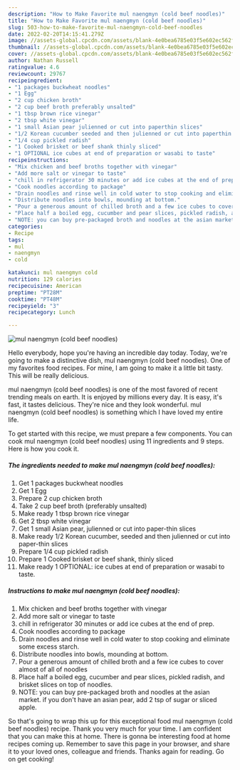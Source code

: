 ```yaml
---
description: "How to Make Favorite mul naengmyn (cold beef noodles)"
title: "How to Make Favorite mul naengmyn (cold beef noodles)"
slug: 503-how-to-make-favorite-mul-naengmyn-cold-beef-noodles
date: 2022-02-20T14:15:41.279Z
image: //assets-global.cpcdn.com/assets/blank-4e0bea6785e03f5e602ec562f230caae08da540cada707380b4fe1bbebba43da.png
thumbnail: //assets-global.cpcdn.com/assets/blank-4e0bea6785e03f5e602ec562f230caae08da540cada707380b4fe1bbebba43da.png
cover: //assets-global.cpcdn.com/assets/blank-4e0bea6785e03f5e602ec562f230caae08da540cada707380b4fe1bbebba43da.png
author: Nathan Russell
ratingvalue: 4.6
reviewcount: 29767
recipeingredient:
- "1 packages buckwheat noodles"
- "1 Egg"
- "2 cup chicken broth"
- "2 cup beef broth preferably unsalted"
- "1 tbsp brown rice vinegar"
- "2 tbsp white vinegar"
- "1 small Asian pear julienned or cut into paperthin slices"
- "1/2 Korean cucumber seeded and then julienned or cut into paperthin slices"
- "1/4 cup pickled radish"
- "1 Cooked brisket or beef shank thinly sliced"
- "1 OPTIONAL ice cubes at end of preparation or wasabi to taste"
recipeinstructions:
- "Mix chicken and beef broths together with vinegar"
- "Add more salt or vinegar to taste"
- "chill in refrigerator 30 minutes or add ice cubes at the end of prep."
- "Cook noodles according to package"
- "Drain noodles and rinse well in cold water to stop cooking and eliminate some excess starch."
- "Distribute noodles into bowls, mounding at bottom."
- "Pour a generous amount of chilled broth and a few ice cubes to cover almost of all of noodles"
- "Place half a boiled egg, cucumber and pear slices, pickled radish, and brisket slices on top of noodles."
- "NOTE: you can buy pre-packaged broth and noodles at the asian market. if you don&#39;t have an asian pear, add 2 tsp of sugar or sliced apple."
categories:
- Recipe
tags:
- mul
- naengmyn
- cold

katakunci: mul naengmyn cold 
nutrition: 129 calories
recipecuisine: American
preptime: "PT28M"
cooktime: "PT48M"
recipeyield: "3"
recipecategory: Lunch

---
```



![mul naengmyn (cold beef noodles)](//assets-global.cpcdn.com/assets/blank-4e0bea6785e03f5e602ec562f230caae08da540cada707380b4fe1bbebba43da.png)

Hello everybody, hope you're having an incredible day today. Today, we're going to make a distinctive dish, mul naengmyn (cold beef noodles). One of my favorites food recipes. For mine, I am going to make it a little bit tasty. This will be really delicious.

mul naengmyn (cold beef noodles) is one of the most favored of recent trending meals on earth. It is enjoyed by millions every day. It is easy, it's fast, it tastes delicious. They're nice and they look wonderful. mul naengmyn (cold beef noodles) is something which I have loved my entire life.




To get started with this recipe, we must prepare a few components. You can cook mul naengmyn (cold beef noodles) using 11 ingredients and 9 steps. Here is how you cook it.

<!--inarticleads1-->

##### The ingredients needed to make mul naengmyn (cold beef noodles):

1. Get 1 packages buckwheat noodles
1. Get 1 Egg
1. Prepare 2 cup chicken broth
1. Take 2 cup beef broth (preferably unsalted)
1. Make ready 1 tbsp brown rice vinegar
1. Get 2 tbsp white vinegar
1. Get 1 small Asian pear, julienned or cut into paper-thin slices
1. Make ready 1/2 Korean cucumber, seeded and then julienned or cut into paper-thin slices
1. Prepare 1/4 cup pickled radish
1. Prepare 1 Cooked brisket or beef shank, thinly sliced
1. Make ready 1 OPTIONAL: ice cubes at end of preparation or wasabi to taste.




<!--inarticleads2-->

##### Instructions to make mul naengmyn (cold beef noodles):

1. Mix chicken and beef broths together with vinegar
1. Add more salt or vinegar to taste
1. chill in refrigerator 30 minutes or add ice cubes at the end of prep.
1. Cook noodles according to package
1. Drain noodles and rinse well in cold water to stop cooking and eliminate some excess starch.
1. Distribute noodles into bowls, mounding at bottom.
1. Pour a generous amount of chilled broth and a few ice cubes to cover almost of all of noodles
1. Place half a boiled egg, cucumber and pear slices, pickled radish, and brisket slices on top of noodles.
1. NOTE: you can buy pre-packaged broth and noodles at the asian market. if you don&#39;t have an asian pear, add 2 tsp of sugar or sliced apple.




So that's going to wrap this up for this exceptional food mul naengmyn (cold beef noodles) recipe. Thank you very much for your time. I am confident that you can make this at home. There is gonna be interesting food at home recipes coming up. Remember to save this page in your browser, and share it to your loved ones, colleague and friends. Thanks again for reading. Go on get cooking!
